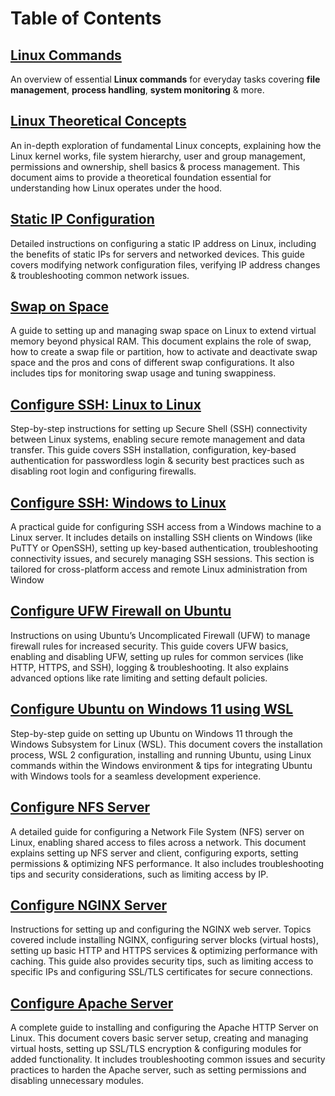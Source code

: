 # Table of Contents
## [Linux Commands](https://github.com/PritamChakrabortyShuvo/Linux/blob/main/01_Linux-Commands.md)
An overview of essential **Linux commands** for everyday tasks covering **file management**, **process handling**, **system monitoring** & more.
## [Linux Theoretical Concepts](https://github.com/PritamChakrabortyShuvo/Linux/blob/main/02_Linux-Theoretical-Concepts.md)
An in-depth exploration of fundamental Linux concepts, explaining how the Linux kernel works, file system hierarchy, user and group management, permissions and ownership, shell basics & process management. This document aims to provide a theoretical foundation essential for understanding how Linux operates under the hood.
## [Static IP Configuration](https://github.com/PritamChakrabortyShuvo/Linux/blob/main/03_Static-IP-Configuration.md)
Detailed instructions on configuring a static IP address on Linux, including the benefits of static IPs for servers and networked devices. This guide covers modifying network configuration files, verifying IP address changes & troubleshooting common network issues.
## [Swap on Space](https://github.com/PritamChakrabortyShuvo/Linux/blob/main/04_Swap-On-Space.md)
A guide to setting up and managing swap space on Linux to extend virtual memory beyond physical RAM. This document explains the role of swap, how to create a swap file or partition, how to activate and deactivate swap space and the pros and cons of different swap configurations. It also includes tips for monitoring swap usage and tuning swappiness.
## [Configure SSH: Linux to Linux](https://github.com/PritamChakrabortyShuvo/Linux/blob/main/05_Configure-SSH-Linux-to-Linux.md)
Step-by-step instructions for setting up Secure Shell (SSH) connectivity between Linux systems, enabling secure remote management and data transfer. This guide covers SSH installation, configuration, key-based authentication for passwordless login & security best practices such as disabling root login and configuring firewalls.
## [Configure SSH: Windows to Linux](https://github.com/PritamChakrabortyShuvo/Linux/blob/main/06_Configure-SSH-Windows-to-Linux.md)
A practical guide for configuring SSH access from a Windows machine to a Linux server. It includes details on installing SSH clients on Windows (like PuTTY or OpenSSH), setting up key-based authentication, troubleshooting connectivity issues, and securely managing SSH sessions. This section is tailored for cross-platform access and remote Linux administration from Window
## [Configure UFW Firewall on Ubuntu](https://github.com/PritamChakrabortyShuvo/Linux/blob/main/07_Configure-UFW-Firewall-on-Ubuntu.md)
Instructions on using Ubuntu’s Uncomplicated Firewall (UFW) to manage firewall rules for increased security. This guide covers UFW basics, enabling and disabling UFW, setting up rules for common services (like HTTP, HTTPS, and SSH), logging & troubleshooting. It also explains advanced options like rate limiting and setting default policies.
## [Configure Ubuntu on Windows 11 using WSL](https://github.com/PritamChakrabortyShuvo/Linux/blob/main/08_Configure-Ubuntu-on-Windows11-WSL.md)
Step-by-step guide on setting up Ubuntu on Windows 11 through the Windows Subsystem for Linux (WSL). This document covers the installation process, WSL 2 configuration, installing and running Ubuntu, using Linux commands within the Windows environment & tips for integrating Ubuntu with Windows tools for a seamless development experience.
## [Configure NFS Server](https://github.com/PritamChakrabortyShuvo/Linux/blob/main/09_Configure-NFS-Server.md)
A detailed guide for configuring a Network File System (NFS) server on Linux, enabling shared access to files across a network. This document explains setting up NFS server and client, configuring exports, setting permissions & optimizing NFS performance. It also includes troubleshooting tips and security considerations, such as limiting access by IP.
## [Configure NGINX Server](https://github.com/PritamChakrabortyShuvo/Linux/blob/main/10_Configure-NGINX-Server.md)
Instructions for setting up and configuring the NGINX web server. Topics covered include installing NGINX, configuring server blocks (virtual hosts), setting up basic HTTP and HTTPS services & optimizing performance with caching. This guide also provides security tips, such as limiting access to specific IPs and configuring SSL/TLS certificates for secure connections.
## [Configure Apache Server](https://github.com/PritamChakrabortyShuvo/Linux/blob/main/11_Configure-Apache-Server.md)
A complete guide to installing and configuring the Apache HTTP Server on Linux. This document covers basic server setup, creating and managing virtual hosts, setting up SSL/TLS encryption & configuring modules for added functionality. It includes troubleshooting common issues and security practices to harden the Apache server, such as setting permissions and disabling unnecessary modules.
